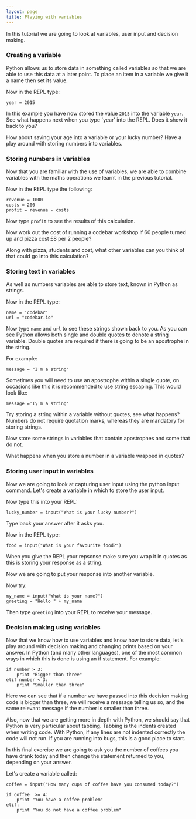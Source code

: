 ```yaml
---
layout: page
title: Playing with variables
---
```


In this tutorial we are going to look at variables, user input and decision making.

### Creating a variable

Python allows us to store data in something called variables so that we are able to use this data at a later point. To place an item in a variable we give it a name then set its value. 

Now in the REPL type:

	year = 2015

In this example you have now stored the value `2015` into the variable `year`. See what happens next when you type `year' into the REPL. Does it show it back to you?

How about saving your age into a variable or your lucky number? Have a play around with storing numbers into variables.

### Storing numbers in variables

Now that you are familiar with the use of variables, we are able to combine variables with the maths operations we learnt in the previous tutorial.

Now in the REPL type the following:

	revenue = 1000
	costs = 200
	profit = revenue - costs

Now type `profit` to see the results of this calculation. 

Now work out the cost of running a codebar workshop if 60 people turned up and pizza cost £8 per 2 people? 

Along with pizza, students and cost, what other variables can you think of that could go into this calculation?

### Storing text in variables

As well as numbers variables are able to store text, known in Python as strings. 

Now in the REPL type:

	name = 'codebar'
	url = "codebar.io"

Now type `name` and `url` to see these strings shown back to you. As you can see Python allows both single and double quotes to denote a string variable. Double quotes are required if there is going to be an apostrophe in the string.

For example:

	message = "I'm a string"

Sometimes you will need to use an apostrophe within a single quote, on occasions like this it is recommended to use string escaping. This would look like:

	message ='I\'m a string'

Try storing a string within a variable without quotes, see what happens? Numbers do not require quotation marks, whereas they are mandatory for storing strings.

Now store some strings in variables that contain apostrophes and some that do not.

What happens when you store a number in a variable wrapped in quotes? 

### Storing user input in variables

Now we are going to look at capturing user input using the python input command. Let's create a variable in which to store the user input. 

Now type this into your REPL: 

	lucky_number = input("What is your lucky number?")

Type back your answer after it asks you.

Now in the REPL type:

	food = input("What is your favourite food?")

When you give the REPL your repsonse make sure you wrap it in quotes as this is storing your response as a string.

Now we are going to put your response into another variable.

Now try:

	my_name = input("What is your name?")
	greeting = "Hello " + my_name

Then type `greeting` into your REPL to receive your message. 

### Decision making using variables

Now that we know how to use variables and know how to store data, let's play around with decision making and changing prints based on your answer. In Python (and many other languages), one of the most common ways in which this is done is using an if statement. For example:

	if number > 3:
		print "Bigger than three"
	elif number < 3:
		print "Smaller than three"

Here we can see that if a number we have passed into this decision making code is bigger than three, we will receive a message telling us so, and the same relevant message if the number is smaller than three.

Also, now that we are getting more in depth with Python, we should say that Python is very particular about tabbing. Tabbing is the indents created when writing code. With Python, if any lines are not indented correctly the code will not run. If you are running into bugs, this is a good place to start.

In this final exercise we are going to ask you the number of coffees you have drank today and then change the statement returned to you, depending on your answer.

Let's create a variable called:

	coffee = input("How many cups of coffee have you consumed today?")

	if coffee  >= 4: 
		print "You have a coffee problem"
	elif:
		print "You do not have a coffee problem"
	
